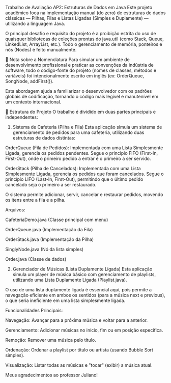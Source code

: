 Trabalho de Avaliação AP2: Estruturas de Dados em Java
Este projeto acadêmico foca na implementação manual (do zero) de estruturas de dados clássicas — Pilhas, Filas e Listas Ligadas (Simples e Duplamente) — utilizando a linguagem Java.

O principal desafio e requisito do projeto é a proibição estrita do uso de quaisquer bibliotecas de coleções prontas do java.util (como Stack, Queue, LinkedList, ArrayList, etc.). Todo o gerenciamento de memória, ponteiros e nós (Nodes) é feito manualmente.

📝 Nota sobre a Nomenclatura
Para simular um ambiente de desenvolvimento profissional e praticar as convenções da indústria de software, todo o código-fonte do projeto (nomes de classes, métodos e variáveis) foi intencionalmente escrito em inglês (ex: OrderQueue, SongNode, addFirst()).

Esta abordagem ajuda a familiarizar o desenvolvedor com os padrões globais de codificação, tornando o código mais legível e manutenível em um contexto internacional.

📂 Estrutura do Projeto
O trabalho é dividido em duas partes principais e independentes:

1. Sistema de Cafeteria (Pilha e Fila)
Esta aplicação simula um sistema de gerenciamento de pedidos para uma cafeteria, utilizando duas estruturas de dados distintas:

OrderQueue (Fila de Pedidos): Implementada com uma Lista Simplesmente Ligada, gerencia os pedidos pendentes. Segue o princípio FIFO (First-In, First-Out), onde o primeiro pedido a entrar é o primeiro a ser servido.

OrderStack (Pilha de Cancelados): Implementada com uma Lista Simplesmente Ligada, gerencia os pedidos que foram cancelados. Segue o princípio LIFO (Last-In, First-Out), permitindo que o último pedido cancelado seja o primeiro a ser restaurado.

O sistema permite adicionar, servir, cancelar e restaurar pedidos, movendo os itens entre a fila e a pilha.

Arquivos:

CafeteriaDemo.java (Classe principal com menu)

OrderQueue.java (Implementação da Fila)

OrderStack.java (Implementação da Pilha)

SinglyNode.java (Nó da lista simples)

Order.java (Classe de dados)

2. Gerenciador de Músicas (Lista Duplamente Ligada)
Esta aplicação simula um player de música básico com gerenciamento de playlists, utilizando uma Lista Duplamente Ligada (Playlist.java).

O uso de uma lista duplamente ligada é essencial aqui, pois permite a navegação eficiente em ambos os sentidos (para a música next e previous), o que seria ineficiente em uma lista simplesmente ligada.

Funcionalidades Principais:

Navegação: Avançar para a próxima música e voltar para a anterior.

Gerenciamento: Adicionar músicas no início, fim ou em posição específica.

Remoção: Remover uma música pelo título.

Ordenação: Ordenar a playlist por título ou artista (usando Bubble Sort simples).

Visualização: Listar todas as músicas e "tocar" (exibir) a música atual.

Meus agradecimentos ao professor Juliano!
